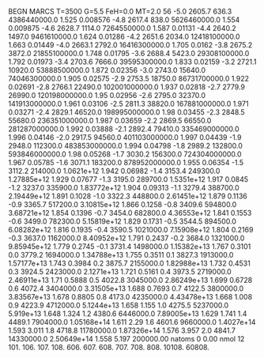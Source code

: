 BEGN
MARCS T=3500 G=5.5 FeH=0.0 MT=2.0
                  56
-5.0 2605.7 636.3 4386440000.0 1.525 0.008576 
-4.8 2617.4 838.0 5626460000.0 1.554 0.009875 
-4.6 2628.7 1114.0 7264550000.0 1.587 0.01131 
-4.4 2640.2 1497.0 9461610000.0 1.624 0.01286 
-4.2 2651.6 2034.0 12418100000.0 1.663 0.01449 
-4.0 2663.1 2792.0 16416300000.0 1.705 0.0162 
-3.8 2675.2 3872.0 21855100000.0 1.748 0.01795 
-3.6 2688.4 5423.0 29308100000.0 1.792 0.01973 
-3.4 2703.6 7666.0 39595300000.0 1.833 0.02159 
-3.2 2721.1 10920.0 53888500000.0 1.872 0.02356 
-3.0 2743.0 15640.0 74046300000.0 1.905 0.02575 
-2.9 2753.5 18750.0 86731700000.0 1.922 0.02691 
-2.8 2766.1 22490.0 102001000000.0 1.937 0.02818 
-2.7 2779.9 26990.0 120198000000.0 1.95 0.02956 
-2.6 2795.0 32370.0 141913000000.0 1.961 0.03106 
-2.5 2811.3 38820.0 167881000000.0 1.971 0.03271 
-2.4 2829.1 46520.0 198995000000.0 1.98 0.03455 
-2.3 2848.5 55680.0 236351000000.0 1.987 0.03659 
-2.2 2869.5 66550.0 281287000000.0 1.992 0.03888 
-2.1 2892.4 79410.0 335469000000.0 1.996 0.04146 
-2.0 2917.5 94560.0 401103000000.0 1.997 0.04439 
-1.9 2948.0 112300.0 483853000000.0 1.994 0.04798 
-1.8 2989.2 132800.0 593846000000.0 1.98 0.05268 
-1.7 3030.2 156300.0 724304000000.0 1.967 0.05785 
-1.6 3071.1 183200.0 878952000000.0 1.955 0.06354 
-1.5 3112.2 214000.0 1.0621e+12 1.942 0.06982 
-1.4 3153.4 249300.0 1.27885e+12 1.929 0.07677 
-1.3 3195.0 289700.0 1.5351e+12 1.917 0.0845 
-1.2 3237.0 335900.0 1.83772e+12 1.904 0.09313 
-1.1 3279.4 388700.0 2.19449e+12 1.891 0.1028 
-1.0 3322.3 448800.0 2.61451e+12 1.879 0.1136 
-0.9 3365.7 517200.0 3.10815e+12 1.866 0.1258 
-0.8 3409.6 594800.0 3.68721e+12 1.854 0.1396 
-0.7 3454.0 682800.0 4.36553e+12 1.841 0.1553 
-0.6 3499.0 782300.0 5.15819e+12 1.829 0.1731 
-0.5 3544.5 894500.0 6.08282e+12 1.816 0.1935 
-0.4 3590.5 1021000.0 7.15908e+12 1.804 0.2169 
-0.3 3637.0 1162000.0 8.40952e+12 1.791 0.2437 
-0.2 3684.0 1321000.0 9.85945e+12 1.779 0.2745 
-0.1 3731.4 1498000.0 1.15382e+13 1.767 0.3101 
0.0 3779.2 1694000.0 1.34788e+13 1.755 0.3511 
0.1 3827.3 1913000.0 1.57177e+13 1.743 0.3984 
0.2 3875.7 2155000.0 1.82988e+13 1.732 0.4531 
0.3 3924.5 2423000.0 2.1271e+13 1.721 0.5161 
0.4 3973.5 2719000.0 2.46911e+13 1.71 0.5888 
0.5 4022.8 3045000.0 2.86249e+13 1.699 0.6728 
0.6 4072.4 3404000.0 3.31505e+13 1.688 0.7693 
0.7 4122.5 3800000.0 3.83567e+13 1.678 0.8805 
0.8 4173.0 4235000.0 4.43478e+13 1.668 1.008 
0.9 4223.9 4712000.0 5.1244e+13 1.658 1.155 
1.0 4275.5 5237000.0 5.919e+13 1.648 1.324 
1.2 4380.6 6446000.0 7.89005e+13 1.629 1.741 
1.4 4489.1 7904000.0 1.05168e+14 1.611 2.29 
1.6 4601.6 9660000.0 1.4027e+14 1.593 3.011 
1.8 4718.8 11780000.0 1.87326e+14 1.576 3.957 
2.0 4841.7 14330000.0 2.50649e+14 1.558 5.197 
200000.00
natoms              0      0.00
nmol          12
          101.         106.       107.      108.         606.        607.        608.
          707.         708.       808.    10108.       60808.

